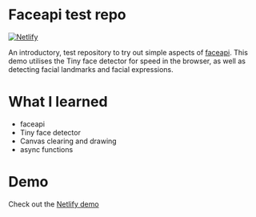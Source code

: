 # Faceapi test repo 
[![Netlify](https://img.shields.io/netlify/0a7921c7-8967-4b0c-97b3-943ee9fc882d?logo=Netlify&style=for-the-badge)](https://faceapi-test.netlify.app/)

An introductory, test repository to try out simple aspects of [faceapi](https://github.com/justadudewhohacks/face-api.js/). This demo utilises the Tiny face detector for speed in the browser, as well as detecting facial landmarks and facial expressions.

# What I learned

- faceapi
- Tiny face detector
- Canvas clearing and drawing
- async functions

# Demo

Check out the [Netlify demo](https://faceapi-test.netlify.app/)
